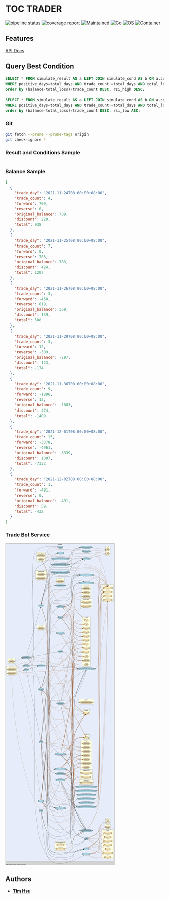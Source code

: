 # TOC TRADER

[![pipeline status](https://gitlab.tocraw.com/root/toc_trader/badges/main/pipeline.svg)](https://gitlab.tocraw.com/root/toc_trader/-/commits/main)
[![coverage report](https://gitlab.tocraw.com/root/toc_trader/badges/main/coverage.svg)](https://gitlab.tocraw.com/root/toc_trader/-/commits/main)
[![Maintained](https://img.shields.io/badge/Maintained-yes-green)](https://gitlab.tocraw.com/root/toc_trader)
[![Go](https://img.shields.io/badge/Go-1.17.3-blue?logo=go&logoColor=blue)](https://golang.org)
[![OS](https://img.shields.io/badge/OS-Linux-orange?logo=linux&logoColor=orange)](https://www.linux.org/)
[![Container](https://img.shields.io/badge/Container-Docker-blue?logo=docker&logoColor=blue)](https://www.docker.com/)

## Features

[API Docs](http://toc-trader.tocraw.com:6670/swagger/index.html)

## Query Best Condition

```sql
SELECT * FROM simulate_result AS a LEFT JOIN simulate_cond AS b ON a.cond_id=b.id
WHERE positive_days=total_days AND trade_count!=total_days AND total_loss<balance AND forward_balance!=0
order by (balance-total_loss)/trade_count DESC, rsi_high DESC;

SELECT * FROM simulate_result AS a LEFT JOIN simulate_cond AS b ON a.cond_id=b.id
WHERE positive_days=total_days AND trade_count!=total_days AND total_loss<balance AND reverse_balance!=0
order by (balance-total_loss)/trade_count DESC, rsi_low ASC;
```

### Git

```sh
git fetch --prune --prune-tags origin
git check-ignore *
```

### Result and Conditions Sample

```json
```

### Balance Sample

```json
[
  {
    "trade_day": "2021-11-24T08:00:00+08:00",
    "trade_count": 4,
    "forward": 709,
    "reverse": 0,
    "original_balance": 709,
    "discount": 229,
    "total": 938
  },
  {
    "trade_day": "2021-11-25T08:00:00+08:00",
    "trade_count": 7,
    "forward": 0,
    "reverse": 783,
    "original_balance": 783,
    "discount": 424,
    "total": 1207
  },
  {
    "trade_day": "2021-11-26T08:00:00+08:00",
    "trade_count": 3,
    "forward": -450,
    "reverse": 819,
    "original_balance": 369,
    "discount": 139,
    "total": 508
  },
  {
    "trade_day": "2021-11-29T08:00:00+08:00",
    "trade_count": 3,
    "forward": 12,
    "reverse": -309,
    "original_balance": -297,
    "discount": 123,
    "total": -174
  },
  {
    "trade_day": "2021-11-30T08:00:00+08:00",
    "trade_count": 9,
    "forward": -1896,
    "reverse": 13,
    "original_balance": -1883,
    "discount": 474,
    "total": -1409
  },
  {
    "trade_day": "2021-12-01T08:00:00+08:00",
    "trade_count": 15,
    "forward": -3378,
    "reverse": -4961,
    "original_balance": -8339,
    "discount": 1007,
    "total": -7332
  },
  {
    "trade_day": "2021-12-02T08:00:00+08:00",
    "trade_count": 1,
    "forward": -491,
    "reverse": 0,
    "original_balance": -491,
    "discount": 59,
    "total": -432
  }
]
```

### Trade Bot Service

![callvis](./assets/callvis.svg "callvis")

## Authors

- [**Tim Hsu**](https://gitlab.tocraw.com/root)
